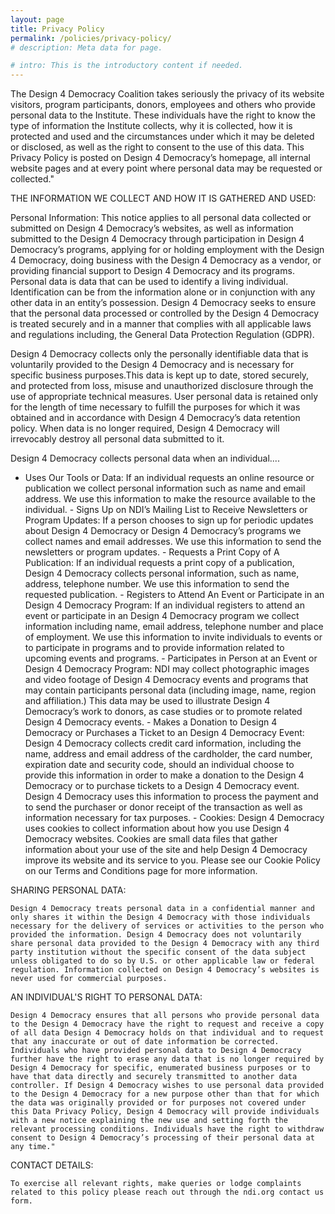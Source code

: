 ```yaml
---
layout: page
title: Privacy Policy
permalink: /policies/privacy-policy/
# description: Meta data for page.

# intro: This is the introductory content if needed.
---
```

The Design 4 Democracy Coalition takes seriously the privacy of its website visitors, program participants, donors, employees and others who provide personal data to the Institute.  These individuals have the right to know the type of information the Institute collects, why it is collected, how it is protected and used and the circumstances under which it may be deleted or disclosed, as well as the right to consent to the use of this data. This Privacy Policy is posted on Design 4 Democracy’s homepage, all internal website pages and at every point where personal data may be requested or collected."

THE INFORMATION WE COLLECT AND HOW IT IS GATHERED AND USED:

   Personal Information:
   This notice applies to all personal data collected or submitted on Design 4 Democracy’s websites, as well as information submitted to the Design 4 Democracy through participation in Design 4 Democracy’s programs, applying for or holding employment with the Design 4 Democracy, doing business with the Design 4 Democracy as a vendor, or providing financial support to Design 4 Democracy and its programs. Personal data is data that can be used to identify a living individual. Identification can be from the information alone or in conjunction with any other data in an entity’s possession. Design 4 Democracy seeks to ensure that the personal data processed or controlled by the Design 4 Democracy is treated securely and in a manner that complies with all applicable laws and regulations including, the General Data Protection Regulation (GDPR).
   
   Design 4 Democracy collects only the personally identifiable data that is voluntarily provided to the Design 4 Democracy and is necessary for specific business purposes.This data is kept up to date, stored securely, and protected from loss, misuse and unauthorized disclosure through the use of appropriate technical measures. User personal data is retained only for the length of time necessary to fulfill the purposes for which it was obtained and in accordance with Design 4 Democracy’s data retention policy. When data is no longer required, Design 4 Democracy will irrevocably destroy all personal data submitted to it.
   
   Design 4 Democracy collects personal data when an individual....
   - Uses Our Tools or Data: If an individual requests an online resource or publication we collect personal information such as name and email address. We use this information to make the resource available to the individual.
	- Signs Up on NDI’s Mailing List to Receive Newsletters or Program Updates: If a person chooses to sign up for periodic updates about Design 4 Democracy or Design 4 Democracy’s programs we collect names and email addresses. We use this information to send the newsletters or program updates.
	- Requests a Print Copy of A Publication: If an individual requests a print copy of a publication, Design 4 Democracy collects personal information, such as name, address, telephone number. We use this information to send the requested publication.
	- Registers to Attend An Event or Participate in an Design 4 Democracy Program: If an individual registers to attend an event or participate in an Design 4 Democracy program we collect information including name, email address, telephone number and place of employment. We use this information to invite individuals to events or to participate in programs and to provide information related to upcoming events and programs.
	- Participates in Person at an Event or Design 4 Democracy Program: NDI may collect photographic images and video footage of Design 4 Democracy events and programs that may contain participants personal data (including image, name, region and affiliation.) This data may be used to illustrate Design 4 Democracy’s work to donors, as case studies or to promote related Design 4 Democracy events.
	- Makes a Donation to Design 4 Democracy or Purchases a Ticket to an Design 4 Democracy Event: Design 4 Democracy collects credit card information, including the name, address and email address of the cardholder, the card number, expiration date and security code, should an individual choose to provide this information in order to make a donation to the Design 4 Democracy or to purchase tickets to a Design 4 Democracy event. Design 4 Democracy uses this information to process the payment and to send the purchaser or donor receipt of the transaction as well as information necessary for tax purposes.
	- Cookies: Design 4 Democracy uses cookies to collect information about how you use Design 4 Democracy websites. Cookies are small data files that gather information about your use of the site and help Design 4 Democracy improve its website and its service to you. Please see our Cookie Policy on our Terms and Conditions page for more information.

 SHARING PERSONAL DATA:
 
 	Design 4 Democracy treats personal data in a confidential manner and only shares it within the Design 4 Democracy with those individuals necessary for the delivery of services or activities to the person who provided the information. Design 4 Democracy does not voluntarily share personal data provided to the Design 4 Democracy with any third party institution without the specific consent of the data subject unless obligated to do so by U.S. or other applicable law or federal regulation. Information collected on Design 4 Democracy’s websites is never used for commercial purposes.

 AN INDIVIDUAL'S RIGHT TO PERSONAL DATA:
 
 	Design 4 Democracy ensures that all persons who provide personal data to the Design 4 Democracy have the right to request and receive a copy of all data Design 4 Democracy holds on that individual and to request that any inaccurate or out of date information be corrected. Individuals who have provided personal data to Design 4 Democracy further have the right to erase any data that is no longer required by Design 4 Democracy for specific, enumerated business purposes or to have that data directly and securely transmitted to another data controller. If Design 4 Democracy wishes to use personal data provided to the Design 4 Democracy for a new purpose other than that for which the data was originally provided or for purposes not covered under this Data Privacy Policy, Design 4 Democracy will provide individuals with a new notice explaining the new use and setting forth the relevant processing conditions. Individuals have the right to withdraw consent to Design 4 Democracy’s processing of their personal data at any time."

 CONTACT DETAILS:
 
 	To exercise all relevant rights, make queries or lodge complaints related to this policy please reach out through the ndi.org contact us form.